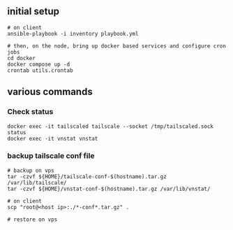 

## initial setup
```
# on client
ansible-playbook -i inventory playbook.yml

# then, on the node, bring up docker based services and configure cron jobs
cd docker
docker compose up -d
crontab utils.crontab
```

## various commands
### Check status
```
docker exec -it tailscaled tailscale --socket /tmp/tailscaled.sock status
docker exec -it vnstat vnstat
```

### backup tailscale conf file
```
# backup on vps
tar -czvf ${HOME}/tailscale-conf-$(hostname).tar.gz /var/lib/tailscale/
tar -czvf ${HOME}/vnstat-conf-$(hostname).tar.gz /var/lib/vnstat/

# on client
scp "root@<host ip>:./*-conf*.tar.gz" .

# restore on vps

```


